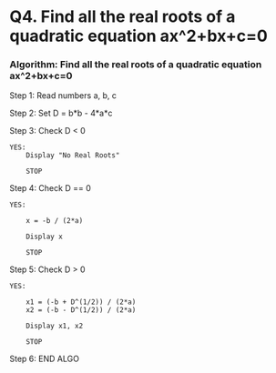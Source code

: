 # Q4. Find all the real roots of a quadratic equation ax^2+bx+c=0

### Algorithm: Find all the real roots of a quadratic equation ax^2+bx+c=0

Step 1: Read numbers a, b, c

Step 2: Set D = b\*b - 4\*a\*c

Step 3: Check D < 0

    YES:
        Display "No Real Roots"

        STOP

Step 4: Check D == 0

    YES:

        x = -b / (2*a)

        Display x

        STOP

Step 5: Check D > 0

    YES:

        x1 = (-b + D^(1/2)) / (2*a)
        x2 = (-b - D^(1/2)) / (2*a)

        Display x1, x2

        STOP

Step 6: END ALGO